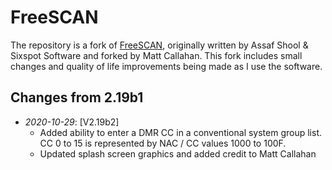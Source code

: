 # FreeSCAN
The repository is a fork of [FreeSCAN](https://github.com/mfcallahan/FreeSCAN), originally written by Assaf Shool & Sixspot Software and forked by Matt Callahan. This fork includes small changes and quality of life improvements being made as I use the software.

## Changes from 2.19b1
* _2020-10-29_: [V2.19b2] 
  * Added ability to enter a DMR CC in a conventional system group list. CC 0 to 15 is represented by NAC / CC values 1000 to 100F.
  * Updated splash screen graphics and added credit to Matt Callahan
